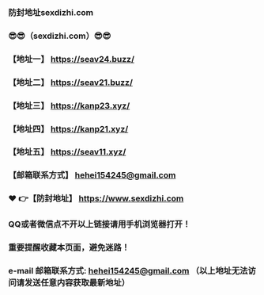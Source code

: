 ### 防封地址sexdizhi.com
### :sunglasses::sunglasses:（sexdizhi.com）:sunglasses::sunglasses:
### 【地址一】  https://seav24.buzz/
### 【地址二】  https://seav21.buzz/
### 【地址三】  https://kanp23.xyz/
### 【地址四】  https://kanp21.xyz/
### 【地址五】  https://seav11.xyz/
### 【邮箱联系方式】  hehei154245@gmail.com
### :heart: :point_right:【防封地址】  https://www.sexdizhi.com
### QQ或者微信点不开以上链接请用手机浏览器打开！
### 重要提醒收藏本页面，避免迷路！
### e-mail 邮箱联系方式: hehei154245@gmail.com （以上地址无法访问请发送任意内容获取最新地址）
